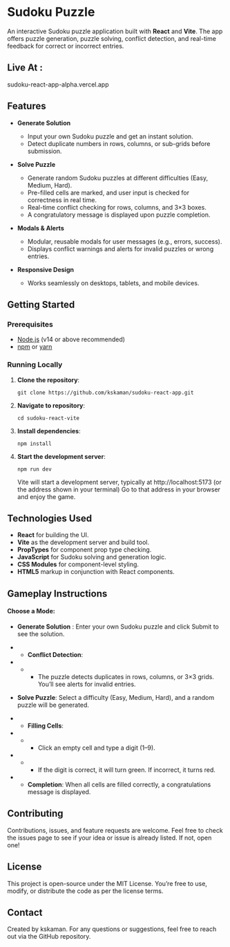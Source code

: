 # Sudoku Puzzle

An interactive Sudoku puzzle application built with **React** and **Vite**. The app offers puzzle generation, puzzle solving, conflict detection, and real-time feedback for correct or incorrect entries. 

## Live At :
sudoku-react-app-alpha.vercel.app

## Features

- **Generate Solution**  
  - Input your own Sudoku puzzle and get an instant solution.
  - Detect duplicate numbers in rows, columns, or sub-grids before submission.

- **Solve Puzzle**  
  - Generate random Sudoku puzzles at different difficulties (Easy, Medium, Hard).
  - Pre-filled cells are marked, and user input is checked for correctness in real time.
  - Real-time conflict checking for rows, columns, and 3×3 boxes.
  - A congratulatory message is displayed upon puzzle completion.

- **Modals & Alerts**  
  - Modular, reusable modals for user messages (e.g., errors, success).
  - Displays conflict warnings and alerts for invalid puzzles or wrong entries.

- **Responsive Design**  
  - Works seamlessly on desktops, tablets, and mobile devices.

## Getting Started

### Prerequisites

- [Node.js](https://nodejs.org/) (v14 or above recommended)
- [npm](https://www.npmjs.com/) or [yarn](https://yarnpkg.com/)

### Running Locally

1. **Clone the repository**:
   ```
   git clone https://github.com/kskaman/sudoku-react-app.git
   ```

2. **Navigate to repository**:
   ```
   cd sudoku-react-vite
   ```
   
3. **Install dependencies**:
   ```
   npm install
   ```
4. **Start the development server**:
   ```
   npm run dev
   ```
    Vite will start a development server, typically at http://localhost:5173 (or the address shown in your terminal) Go to that address in your browser and enjoy the game.



## Technologies Used
- **React** for building the UI.
- **Vite** as the development server and build tool.
- **PropTypes** for component prop type checking.
- **JavaScript** for Sudoku solving and generation logic.
- **CSS Modules** for component-level styling.
- **HTML5** markup in conjunction with React components.

## Gameplay Instructions

#### Choose a Mode:
- **Generate Solution** : Enter your own Sudoku puzzle and click Submit to see the solution.
- - **Conflict Detection**:
- - - The puzzle detects duplicates in rows, columns, or 3×3 grids. You’ll see alerts for invalid entries.
    
- **Solve Puzzle**: Select a difficulty (Easy, Medium, Hard), and a random puzzle will be generated.
- - **Filling Cells**:
- - - Click an empty cell and type a digit (1–9).
- - - If the digit is correct, it will turn green. If incorrect, it turns red.
- - **Completion**: When all cells are filled correctly, a congratulations message is displayed.

## Contributing
Contributions, issues, and feature requests are welcome. Feel free to check the issues page to see if your idea or issue is already listed. If not, open one!

## License
This project is open-source under the MIT License. You’re free to use, modify, or distribute the code as per the license terms.

## Contact
Created by kskaman. For any questions or suggestions, feel free to reach out via the GitHub repository.
